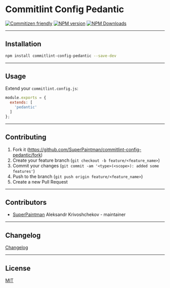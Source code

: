 # Commitlint Config Pedantic

[![Commitizen friendly][commitizen-image]][commitizen-url]
[![NPM version][npm-v-image]][npm-url]
[![NPM Downloads][npm-dm-image]][npm-url]


--------------------------------------------------------------------------------

## Installation

```sh
npm install commitlint-config-pedantic --save-dev
```


--------------------------------------------------------------------------------

## Usage

Extend your `commitlint.config.js`:

```js
module.exports = {
  extends: [
    'pedantic'
  ]
};
```


--------------------------------------------------------------------------------

## Contributing

1. Fork it (<https://github.com/SuperPaintman/commitlint-config-pedantic/fork>)
2. Create your feature branch (`git checkout -b feature/<feature_name>`)
3. Commit your changes (`git commit -am '<type>(<scope>): added some features'`)
4. Push to the branch (`git push origin feature/<feature_name>`)
5. Create a new Pull Request


--------------------------------------------------------------------------------

## Contributors

- [SuperPaintman](https://github.com/SuperPaintman) Aleksandr Krivoshchekov - maintainer


--------------------------------------------------------------------------------

## Changelog
[Changelog][changelog-url]

--------------------------------------------------------------------------------


## License

[MIT][license-url]


[license-url]: https://raw.githubusercontent.com/SuperPaintman/commitlint-config-pedantic/master/LICENSE
[changelog-url]: https://raw.githubusercontent.com/SuperPaintman/commitlint-config-pedantic/master/CHANGELOG.md
[npm-url]: https://www.npmjs.com/package/commitlint-config-pedantic
[npm-v-image]: https://img.shields.io/npm/v/commitlint-config-pedantic.svg
[npm-dm-image]: https://img.shields.io/npm/dm/commitlint-config-pedantic.svg
[commitizen-image]: https://img.shields.io/badge/commitizen-friendly-brightgreen.svg
[commitizen-url]: https://commitizen.github.io/cz-cli/
